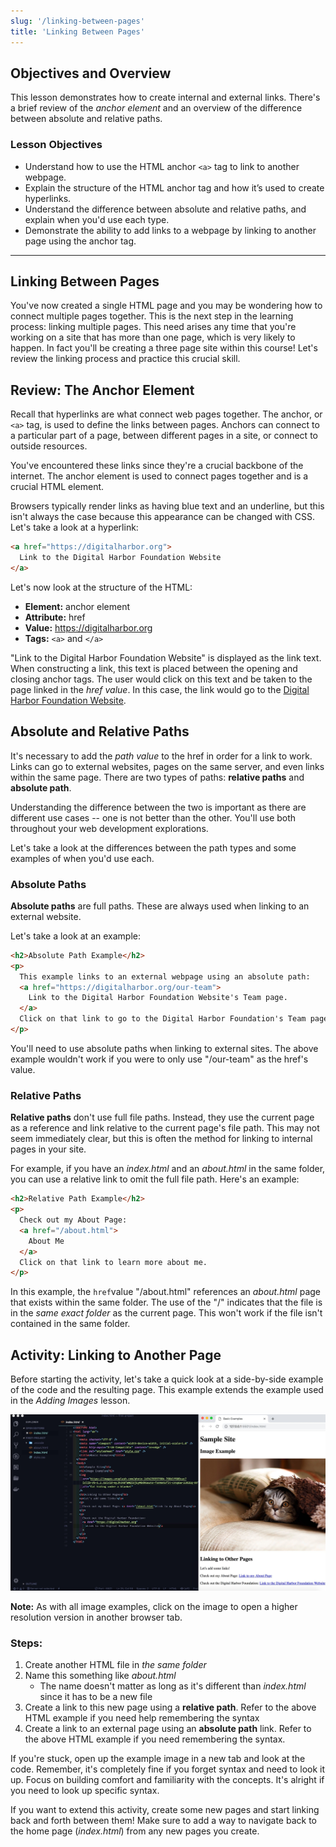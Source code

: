 ```yaml
---
slug: '/linking-between-pages'
title: 'Linking Between Pages'
---
```


## Objectives and Overview

This lesson demonstrates how to create internal and external links. There's a brief review of the _anchor element_ and an overview of the difference between absolute and relative paths.

### Lesson Objectives

- Understand how to use the HTML anchor `<a>` tag to link to another webpage.
- Explain the structure of the HTML anchor tag and how it’s used to create hyperlinks.
- Understand the difference between absolute and relative paths, and explain when you'd use each type.
- Demonstrate the ability to add links to a webpage by linking to another page using the anchor tag.

---

## Linking Between Pages

You've now created a single HTML page and you may be wondering how to connect multiple pages together. This is the next step in the learning process: linking multiple pages. This need arises any time that you're working on a site that has more than one page, which is very likely to happen. In fact you'll be creating a three page site within this course! Let's review the linking process and practice this crucial skill.

## Review: The Anchor Element

Recall that hyperlinks are what connect web pages together. The anchor, or `<a>` tag, is used to define the links between pages. Anchors can connect to a particular part of a page, between different pages in a site, or connect to outside resources.

You've encountered these links since they're a crucial backbone of the internet. The anchor element is used to connect pages together and is a crucial HTML element.

Browsers typically render links as having blue text and an underline, but this isn't always the case because this appearance can be changed with CSS. Let's take a look at a hyperlink:

```html
<a href="https://digitalharbor.org">
  Link to the Digital Harbor Foundation Website
</a>
```

Let's now look at the structure of the HTML:

- **Element:** anchor element
- **Attribute:** href
- **Value:** https://digitalharbor.org
- **Tags:** `<a>` and `</a>`

"Link to the Digital Harbor Foundation Website" is displayed as the link text. When constructing a link, this text is placed between the opening and closing anchor tags. The user would click on this text and be taken to the page linked in the _href value_. In this case, the link would go to the [Digital Harbor Foundation Website](https://digitalharbor.org).

## Absolute and Relative Paths

It's necessary to add the _path value_ to the href in order for a link to work. Links can go to external websites, pages on the same server, and even links within the same page. There are two types of paths: **relative paths** and **absolute path**.

Understanding the difference between the two is important as there are different use cases -- one is not better than the other. You'll use both throughout your web development explorations.

Let's take a look at the differences between the path types and some examples of when you'd use each.

### Absolute Paths

**Absolute paths** are full paths. These are always used when linking to an external website.

Let's take a look at an example:

```html
<h2>Absolute Path Example</h2>
<p>
  This example links to an external webpage using an absolute path:
  <a href="https://digitalharbor.org/our-team">
    Link to the Digital Harbor Foundation Website's Team page.
  </a>
  Click on that link to go to the Digital Harbor Foundation's Team page!
</p>
```

You'll need to use absolute paths when linking to external sites. The above example wouldn't work if you were to only use "/our-team" as the href's value.

### Relative Paths

**Relative paths** don't use full file paths. Instead, they use the current page as a reference and link relative to the current page's file path. This may not seem immediately clear, but this is often the method for linking to internal pages in your site.

For example, if you have an _index.html_ and an _about.html_ in the same folder, you can use a relative link to omit the full file path. Here's an example:

```html
<h2>Relative Path Example</h2>
<p>
  Check out my About Page:
  <a href="/about.html">
    About Me
  </a>
  Click on that link to learn more about me.
</p>
```

In this example, the `href`value "/about.html" references an _about.html_ page that exists within the same folder. The use of the "/" indicates that the file is in the _same exact folder_ as the current page. This won't work if the file isn't contained in the same folder.

## Activity: Linking to Another Page

Before starting the activity, let's take a quick look at a side-by-side example of the code and the resulting page. This example extends the example used in the _Adding Images_ lesson.

![Side-by-side view of HTML code on the left and resulting page on the right](../images/link-example-side-by-side.jpg)

**Note:** As with all image examples, click on the image to open a higher resolution version in another browser tab.

### Steps:

1. Create another HTML file in _the same folder_
2. Name this something like _about.html_
   - The name doesn't matter as long as it's different than _index.html_ since it has to be a new file
3. Create a link to this new page using a **relative path**. Refer to the above HTML example if you need help remembering the syntax
4. Create a link to an external page using an **absolute path** link. Refer to the above HTML example if you need remembering the syntax.

If you're stuck, open up the example image in a new tab and look at the code. Remember, it's completely fine if you forget syntax and need to look it up. Focus on building comfort and familiarity with the concepts. It's alright if you need to look up specific syntax.

If you want to extend this activity, create some new pages and start linking back and forth between them! Make sure to add a way to navigate back to the home page (_index.html_) from any new pages you create.
